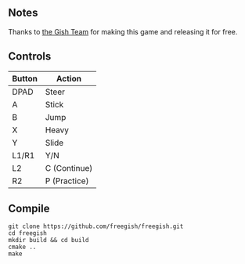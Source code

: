 ## Notes
Thanks to [the Gish Team](https://github.com/freegish/freegish) for making this game and releasing it for free.

## Controls

| Button | Action |
|--|--| 
|DPAD| Steer|
|A | Stick|
|B | Jump|
|X | Heavy|
|Y | Slide|
|L1/R1 | Y/N|
|L2 | C (Continue)|
|R2 | P (Practice)|


## Compile

```shell
git clone https://github.com/freegish/freegish.git
cd freegish
mkdir build && cd build
cmake ..
make
```